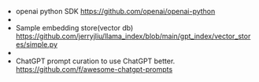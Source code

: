 - openai python SDK
  https://github.com/openai/openai-python
-
- Sample embedding store(vector db)
  https://github.com/jerryjliu/llama_index/blob/main/gpt_index/vector_stores/simple.py
-
- ChatGPT prompt curation to use ChatGPT better.
  https://github.com/f/awesome-chatgpt-prompts